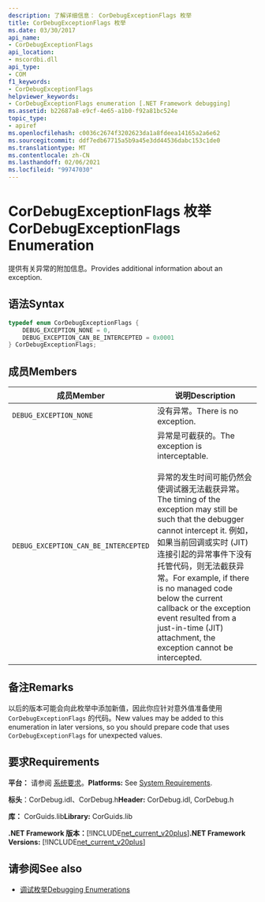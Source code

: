 ```yaml
---
description: 了解详细信息： CorDebugExceptionFlags 枚举
title: CorDebugExceptionFlags 枚举
ms.date: 03/30/2017
api_name:
- CorDebugExceptionFlags
api_location:
- mscordbi.dll
api_type:
- COM
f1_keywords:
- CorDebugExceptionFlags
helpviewer_keywords:
- CorDebugExceptionFlags enumeration [.NET Framework debugging]
ms.assetid: b22687a8-e9cf-4e65-a1b0-f92a81bc524e
topic_type:
- apiref
ms.openlocfilehash: c0036c2674f3202623da1a8fdeea14165a2a6e62
ms.sourcegitcommit: ddf7edb67715a5b9a45e3dd44536dabc153c1de0
ms.translationtype: MT
ms.contentlocale: zh-CN
ms.lasthandoff: 02/06/2021
ms.locfileid: "99747030"
---
```

# <a name="cordebugexceptionflags-enumeration"></a><span data-ttu-id="76de1-103">CorDebugExceptionFlags 枚举</span><span class="sxs-lookup"><span data-stu-id="76de1-103">CorDebugExceptionFlags Enumeration</span></span>

<span data-ttu-id="76de1-104">提供有关异常的附加信息。</span><span class="sxs-lookup"><span data-stu-id="76de1-104">Provides additional information about an exception.</span></span>  
  
## <a name="syntax"></a><span data-ttu-id="76de1-105">语法</span><span class="sxs-lookup"><span data-stu-id="76de1-105">Syntax</span></span>  
  
```cpp  
typedef enum CorDebugExceptionFlags {  
    DEBUG_EXCEPTION_NONE = 0,  
    DEBUG_EXCEPTION_CAN_BE_INTERCEPTED = 0x0001  
} CorDebugExceptionFlags;  
```  
  
## <a name="members"></a><span data-ttu-id="76de1-106">成员</span><span class="sxs-lookup"><span data-stu-id="76de1-106">Members</span></span>  
  
|<span data-ttu-id="76de1-107">成员</span><span class="sxs-lookup"><span data-stu-id="76de1-107">Member</span></span>|<span data-ttu-id="76de1-108">说明</span><span class="sxs-lookup"><span data-stu-id="76de1-108">Description</span></span>|  
|------------|-----------------|  
|`DEBUG_EXCEPTION_NONE`|<span data-ttu-id="76de1-109">没有异常。</span><span class="sxs-lookup"><span data-stu-id="76de1-109">There is no exception.</span></span>|  
|`DEBUG_EXCEPTION_CAN_BE_INTERCEPTED`|<span data-ttu-id="76de1-110">异常是可截获的。</span><span class="sxs-lookup"><span data-stu-id="76de1-110">The exception is interceptable.</span></span><br /><br /> <span data-ttu-id="76de1-111">异常的发生时间可能仍然会使调试器无法截获异常。</span><span class="sxs-lookup"><span data-stu-id="76de1-111">The timing of the exception may still be such that the debugger cannot intercept it.</span></span> <span data-ttu-id="76de1-112">例如，如果当前回调或实时 (JIT) 连接引起的异常事件下没有托管代码，则无法截获异常。</span><span class="sxs-lookup"><span data-stu-id="76de1-112">For example, if there is no managed code below the current callback or the exception event resulted from a just-in-time (JIT) attachment, the exception cannot be intercepted.</span></span>|  
  
## <a name="remarks"></a><span data-ttu-id="76de1-113">备注</span><span class="sxs-lookup"><span data-stu-id="76de1-113">Remarks</span></span>  

 <span data-ttu-id="76de1-114">以后的版本可能会向此枚举中添加新值，因此你应针对意外值准备使用 `CorDebugExceptionFlags` 的代码。</span><span class="sxs-lookup"><span data-stu-id="76de1-114">New values may be added to this enumeration in later versions, so you should prepare code that uses `CorDebugExceptionFlags` for unexpected values.</span></span>  
  
## <a name="requirements"></a><span data-ttu-id="76de1-115">要求</span><span class="sxs-lookup"><span data-stu-id="76de1-115">Requirements</span></span>  

 <span data-ttu-id="76de1-116">**平台：** 请参阅 [系统要求](../../get-started/system-requirements.md)。</span><span class="sxs-lookup"><span data-stu-id="76de1-116">**Platforms:** See [System Requirements](../../get-started/system-requirements.md).</span></span>  
  
 <span data-ttu-id="76de1-117">**标头**：CorDebug.idl、CorDebug.h</span><span class="sxs-lookup"><span data-stu-id="76de1-117">**Header:** CorDebug.idl, CorDebug.h</span></span>  
  
 <span data-ttu-id="76de1-118">**库：** CorGuids.lib</span><span class="sxs-lookup"><span data-stu-id="76de1-118">**Library:** CorGuids.lib</span></span>  
  
 <span data-ttu-id="76de1-119">**.NET Framework 版本：**[!INCLUDE[net_current_v20plus](../../../../includes/net-current-v20plus-md.md)]</span><span class="sxs-lookup"><span data-stu-id="76de1-119">**.NET Framework Versions:** [!INCLUDE[net_current_v20plus](../../../../includes/net-current-v20plus-md.md)]</span></span>  
  
## <a name="see-also"></a><span data-ttu-id="76de1-120">请参阅</span><span class="sxs-lookup"><span data-stu-id="76de1-120">See also</span></span>

- [<span data-ttu-id="76de1-121">调试枚举</span><span class="sxs-lookup"><span data-stu-id="76de1-121">Debugging Enumerations</span></span>](debugging-enumerations.md)
